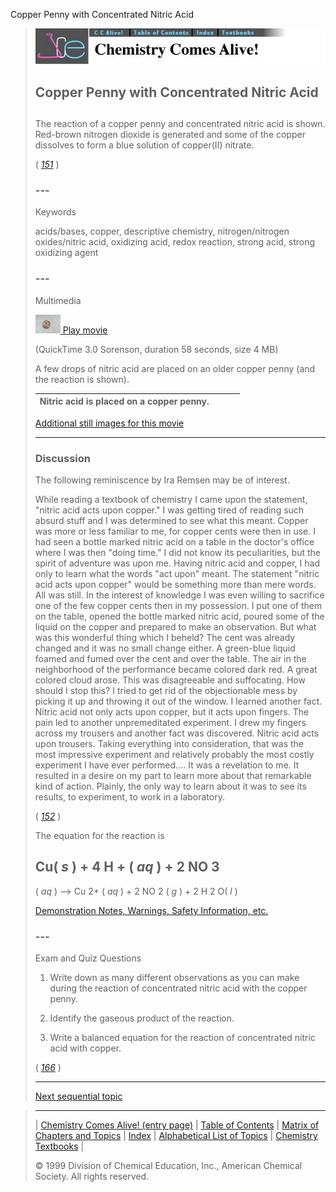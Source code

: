 





 Copper Penny with Concentrated Nitric Acid
 



> ![Chemistry Comes Alive!](ccahead.gif)
> 
> 
> 
> 
> 
> 
> 
> 
> 
> ## Copper Penny with Concentrated Nitric Acid
> 
> 
> 
> 
> 
> ## 
> 
> 
> 
> 
> 
>  The reaction of a copper penny and concentrated nitric acid is shown. 
Red-brown nitrogen dioxide is generated and some of the copper dissolves 
to form a blue solution of copper(II) nitrate.
>  
> 
> 
> 
> 
> 
> 
>  (
>  [*151*](CRED151.HTM)
>  )
>  
> 
> 
> 
> 
> ### ---
> 
> 
>  Keywords
> 
> 
> 
> 
>  acids/bases, copper, descriptive chemistry, nitrogen/nitrogen oxides/nitric acid, oxidizing acid, redox reaction, strong acid, strong oxidizing agent
>  
> 
> 
> 
> 
> ### ---
> 
> 
>  Multimedia
> 
> 
> 
> 
> 
> 
> 
> 
> [![](0.JPG)
>  Play movie](../../MVHTM/PENITRA/PENITRA.HTM) 
> 
> 
> 
>  (QuickTime 3.0 Sorenson, duration 58 seconds, size 4 MB)
>  
> 
> 
> 
>  A few drops of nitric acid are placed on an older copper penny (and the reaction is shown).
>  
> 
> 
> 
> 
> 
> 
> 
> | Nitric acid is placed on a copper penny. |  |  |  |
> | --- | --- | --- | --- |
> 
> 
> 
> 
> 
> 
> [Additional still images
for this movie](../../STHTM/PENITRA/PENITRA.HTM) 
> 
> 
> 
> 
> 
> ---
> 
> 
> 
> 
> ### Discussion
> 
> 
> 
> 
>  The following reminiscence by Ira Remsen may be of interest.
>  
> 
> 
> 
>  While reading a textbook of chemistry I came upon the statement, 
"nitric acid acts upon copper." 
I was getting tired of reading such absurd stuff and I was determined to see what this meant. 
Copper was more or less familiar to me, 
for copper cents were then in use. 
I had seen a bottle marked nitric acid on a table in the doctor's office where I was then "doing time." 
I did not know its peculiarities, but the spirit of adventure was upon me. 
Having nitric acid and copper, 
I had only to learn what the words "act upon" meant. 
The statement "nitric acid acts upon copper" would be something more than mere words. 
All was still. 
In the interest of knowledge I was even willing to sacrifice one of the few copper cents then in my possession. 
I put one of them on the table, opened the bottle marked nitric acid, poured some of the liquid on the copper 
and prepared to make an observation. 
But what was this wonderful thing which I beheld? 
The cent was already changed and it was no small change either. 
A green-blue liquid foamed and fumed over the cent and over the table. 
The air in the neighborhood of the performance became colored dark red. 
A great colored cloud arose. This was disagreeable and suffocating. 
How should I stop this? 
I tried to get rid of the objectionable mess by picking it up and throwing it out of the window. 
I learned another fact. 
Nitric acid not only acts upon copper, but it acts upon fingers. 
The pain led to another unpremeditated experiment. 
I drew my fingers across my trousers and another fact was discovered. 
Nitric acid acts upon trousers. 
Taking everything into consideration, 
that was the most impressive experiment and relatively probably the most costly experiment I have ever performed.... 
It was a revelation to me. 
It resulted in a desire on my part to learn more about that remarkable kind of action. 
Plainly, the only way to learn about it was to see its results, to experiment, to work in a laboratory.
>  
> 
> 
> 
> 
> 
>  (
>  [*152*](CRED152.HTM)
>  )
>  
> 
> 
> 
> 
> 
>  The equation for the reaction is
>  
> 
> 
> 
>  Cu(
>  *s* 
>  ) + 4 H
>  + 
>  (
>  *aq* 
>  ) + 2 NO
>  3 
> - 
>  (
>  *aq* 
>  ) -->
 Cu
>  2+ 
>  (
>  *aq* 
>  ) + 2 NO
>  2 
>  (
>  *g* 
>  ) + 2 H
>  2 
>  O(
>  *l* 
>  )
>  
> 
> 
> 
> 
> 
> 
> [Demonstration Notes, Warnings, Safety Information, etc.](SAFETY.HTM) 
> 
> 
> 
> 
> 
> ### ---
> 
> 
>  Exam and Quiz Questions
> 
> 
> 
> 
>  1. Write down as many different observations as you can make during the reaction 
of concentrated nitric acid with the copper penny.
>  
> 
> 
> 
>  2. Identify the gaseous product of the reaction.
>  
> 
> 
> 
>  3. Write a balanced equation for the reaction of concentrated nitric acid with copper.
>  
> 
> 
> 
> 
> 
> 
>  (
>  [*166*](CRED166.HTM)
>  )
>  
> 
> 
> 
> 
> 
> 
> ---
> 
> 
> 
> 
> [Next sequential topic](../../MAIN/CUNASID/PAGE1.HTM)



> ---
> 
> 
>  |
>  [Chemistry Comes Alive! (entry page)](../../INDEX.HTM) 
>  |
>  [Table of Contents](../../CONTENTS.HTM) 
>  |
>  [Matrix of Chapters and Topics](../../MATRIX.HTM) 
>  |
>  [Index](../../WORDS.HTM) 
>  |
>  [Alphabetical List of Topics](../../ALPHATOP.HTM) 
>  |
>  [Chemistry Textbooks](../../BOOKS.HTM) 
>  |
>  
>  © 1999 Division of Chemical Education, Inc.,
American Chemical Society. All rights reserved.





